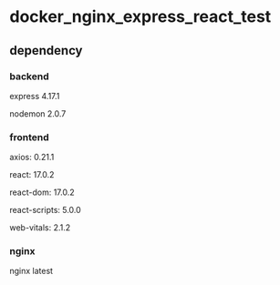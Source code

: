 # docker_nginx_express_react_test

## dependency

### backend
express 4.17.1

nodemon 2.0.7

### frontend
axios: 0.21.1

react: 17.0.2

react-dom: 17.0.2

react-scripts: 5.0.0

web-vitals: 2.1.2

### nginx
nginx latest

